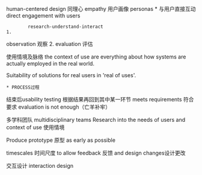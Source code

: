 human-centered design 
同理心 empathy
用户画像 personas
	* 
与用户直接互动 direct engagement with users


            research-understand-interact
	1. 
observation 观察
	2. 
evaluation 评估


使用情境及脉络 the context of use  are everything about how systems are actually employed in the real world.

Suitability of solutions for real users in 'real of uses'.

	* PROCESS过程



结束后usability testing
根据结果再回到其中某一环节
meets requirements 符合要求
evaluation is not enough（亡羊补牢）


多学科团队 multidisciplinary teams
Research into the needs of users and context of use 使用情境

Produce prototype 原型 as early as possible

timescales 时间尺度 to allow feedback 反馈 and design changes设计更改

交互设计 interaction design
